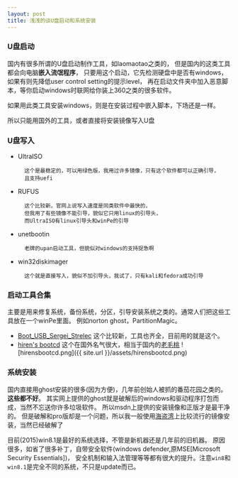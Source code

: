 ```yaml
---
layout: post
title: 浅浅的谈U盘启动和系统安装
---
```


### U盘启动

国内有很多所谓的U盘启动制作工具，如laomaotao之类的，
但是国内的这类工具都会向电脑**嵌入流氓程序**，
只要用这个启动，它先检测硬盘中是否有windows，如果有则先降低user control setting的提示level，
再在启动文件夹中加入恶意脚本，等你启动windows时联网给你装上360之类的很多软件。

如果用此类工具安装windows，则是在安装过程中嵌入脚本，下场还是一样。

所以只能用国外的工具，或者直接将安装镜像写入U盘


### U盘写入

- UltraISO

        这个是最稳定的，可以用绿色版，我用过许多镜像，只有这个软件都可以正确引导，
        且支持uefi
- RUFUS

        这个比较新，官网上说写入速度是同类软件中最快的，
        但我用了有些镜像不能引导，貌似它只用linux的引导头，
        而UltraISO有linux引导头和winPe的引导
- unetbootin

        老牌的upan启动工具，但貌似对windows的支持捉急啊
- win32diskimager

        这个就是直接写入，貌似不加引导头，我试了，只有kali和fedora成功引导

### 启动工具合集

主要是用来修复系统，备份系统，分区，引导安装系统之类的。通常人们把这些工具放在一个winPe里面。
例如norton ghost，PartitionMagic。

- [Boot_USB_Sergei_Strelec](http://www.sergeistrelec.ru/forum/20)
  这个比较新，工具也齐全，目前用的就是这个。
- [hiren's bootcd](http://www.hirensbootcd.org/)
  这个在国外名气很大，相当于国内的[老毛桃](http://laomaotao.net/)
  ![hirensbootcd.png]({{ site.url }}/assets/hirensbootcd.png)

### 系统安装

国内直接用ghost安装的很多(因为方便)，几年前创始人被抓的番茄花园之类的。**这些都不好**。
其实网上提供的ghost就是破解后的windows和驱动程序打包而成，当然不忘送你许多垃圾软件。
所以msdn上提供的安装镜像和正版才是最干净的。
但是破解和pro版却是一个问题，所以我一般使用[海盗湾](http://thepiratebay.se)上比较流行的镜像安装，当然已经破解了

目前(2015)win8.1是最好的系统选择，不管是新机器还是几年前的旧机器。
原因很多，如省了很多补丁，自带安全软件(windows defender,原MSE[Microsoft Security Essentials])，
安全机制和输入法管理等等都有很大的提升。注意`win8`和`win8.1`是完全不同的系统，不只是update而已。
